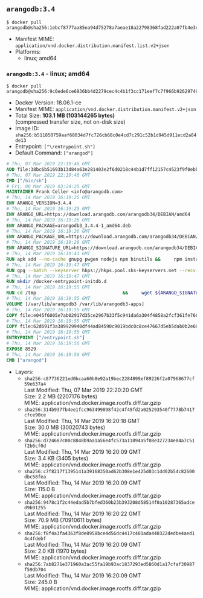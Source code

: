 ## `arangodb:3.4`

```console
$ docker pull arangodb@sha256:1ebcf8777aa85ea94d75278a7aeae18a22798368fad222a07fb4e3e5b448c19b
```

-	Manifest MIME: `application/vnd.docker.distribution.manifest.list.v2+json`
-	Platforms:
	-	linux; amd64

### `arangodb:3.4` - linux; amd64

```console
$ docker pull arangodb@sha256:9c0ede6ce6936bb4d2279cec4c4b1f3cc171eef7c7f966b9262974901344d0f0
```

-	Docker Version: 18.06.1-ce
-	Manifest MIME: `application/vnd.docker.distribution.manifest.v2+json`
-	Total Size: **103.1 MB (103144265 bytes)**  
	(compressed transfer size, not on-disk size)
-	Image ID: `sha256:b511850759aaf68034d7fc726cb68c0e4cd7c291c52b1d945d911ecd2a84de13`
-	Entrypoint: `["\/entrypoint.sh"]`
-	Default Command: `["arangod"]`

```dockerfile
# Thu, 07 Mar 2019 22:19:46 GMT
ADD file:38bc6b51693b13d84a63e281403e2f6d0218c44b1d7ff12157c4523f9f0ebb1e in / 
# Thu, 07 Mar 2019 22:19:46 GMT
CMD ["/bin/sh"]
# Fri, 08 Mar 2019 03:24:25 GMT
MAINTAINER Frank Celler <info@arangodb.com>
# Thu, 14 Mar 2019 16:19:25 GMT
ENV ARANGO_VERSION=3.4.4
# Thu, 14 Mar 2019 16:19:25 GMT
ENV ARANGO_URL=https://download.arangodb.com/arangodb34/DEBIAN/amd64
# Thu, 14 Mar 2019 16:19:26 GMT
ENV ARANGO_PACKAGE=arangodb3_3.4.4-1_amd64.deb
# Thu, 14 Mar 2019 16:19:26 GMT
ENV ARANGO_PACKAGE_URL=https://download.arangodb.com/arangodb34/DEBIAN/amd64/arangodb3_3.4.4-1_amd64.deb
# Thu, 14 Mar 2019 16:19:26 GMT
ENV ARANGO_SIGNATURE_URL=https://download.arangodb.com/arangodb34/DEBIAN/amd64/arangodb3_3.4.4-1_amd64.deb.asc
# Thu, 14 Mar 2019 16:19:43 GMT
RUN apk add --no-cache gnupg pwgen nodejs npm binutils &&     npm install -g foxx-cli &&     rm -rf /root/.npm
# Thu, 14 Mar 2019 16:19:47 GMT
RUN gpg --batch --keyserver hkps://hkps.pool.sks-keyservers.net --recv-keys CD8CB0F1E0AD5B52E93F41E7EA93F5E56E751E9B
# Thu, 14 Mar 2019 16:19:47 GMT
RUN mkdir /docker-entrypoint-initdb.d
# Thu, 14 Mar 2019 16:19:55 GMT
RUN cd /tmp                                &&     wget ${ARANGO_SIGNATURE_URL}           &&     wget ${ARANGO_PACKAGE_URL}             &&     gpg --verify ${ARANGO_PACKAGE}.asc     &&     ar x ${ARANGO_PACKAGE} data.tar.gz     &&     tar -C / -x -z -f data.tar.gz          &&     sed -ri         -e 's!127\.0\.0\.1!0.0.0.0!g'         -e 's!^(file\s*=\s*).*!\1 -!'         -e 's!^\s*uid\s*=.*!!'         /etc/arangodb3/arangod.conf        &&     echo chgrp 0 /var/lib/arangodb3 /var/lib/arangodb3-apps &&     echo chmod 775 /var/lib/arangodb3 /var/lib/arangodb3-apps &&     rm -f /usr/bin/foxx &&     rm -f ${ARANGO_PACKAGE}* data.tar.gz
# Thu, 14 Mar 2019 16:19:55 GMT
VOLUME [/var/lib/arangodb3 /var/lib/arangodb3-apps]
# Thu, 14 Mar 2019 16:19:55 GMT
COPY file:e045f6005e7ab02917d35ce2967b33f5c941da6a304f4858a2fcf361fe766895 in /entrypoint.sh 
# Thu, 14 Mar 2019 16:19:55 GMT
COPY file:62d691f3a389929940df44ad84590c9019bdc0c8ce47667d5eb5dab0b2e66954 in /usr/bin/foxx 
# Thu, 14 Mar 2019 16:19:55 GMT
ENTRYPOINT ["/entrypoint.sh"]
# Thu, 14 Mar 2019 16:19:56 GMT
EXPOSE 8529
# Thu, 14 Mar 2019 16:19:56 GMT
CMD ["arangod"]
```

-	Layers:
	-	`sha256:c87736221ed0bcaa60b8e92a19bec2284899ef89226f2a07968677cf59e637a4`  
		Last Modified: Thu, 07 Mar 2019 22:20:20 GMT  
		Size: 2.2 MB (2207176 bytes)  
		MIME: application/vnd.docker.image.rootfs.diff.tar.gzip
	-	`sha256:314b9377b4ee1fcc963499898f42c4f49fd2a025293540f7778b7417cfce90ce`  
		Last Modified: Thu, 14 Mar 2019 16:20:18 GMT  
		Size: 30.0 MB (30020743 bytes)  
		MIME: application/vnd.docker.image.rootfs.diff.tar.gzip
	-	`sha256:d724687c00c8848b9aa1a56e4fc573a11894a5f08e327234e84a7c51f2b6cf0d`  
		Last Modified: Thu, 14 Mar 2019 16:20:09 GMT  
		Size: 3.4 KB (3405 bytes)  
		MIME: application/vnd.docker.image.rootfs.diff.tar.gzip
	-	`sha256:c7f8217f1395141a39168350ad62b308e1e425d03c1dd02b54c82600dbc58fea`  
		Last Modified: Thu, 14 Mar 2019 16:20:09 GMT  
		Size: 115.0 B  
		MIME: application/vnd.docker.image.rootfs.diff.tar.gzip
	-	`sha256:9478c1f2c44edad5b7bfed360b23b393208d58514f0a10287365adced9b91255`  
		Last Modified: Thu, 14 Mar 2019 16:20:22 GMT  
		Size: 70.9 MB (70910611 bytes)  
		MIME: application/vnd.docker.image.rootfs.diff.tar.gzip
	-	`sha256:f8f4a3fa4363f8de8958bce4d56dc4417c401ada440322dedbe4aed14c4fdebf`  
		Last Modified: Thu, 14 Mar 2019 16:20:09 GMT  
		Size: 2.0 KB (1970 bytes)  
		MIME: application/vnd.docker.image.rootfs.diff.tar.gzip
	-	`sha256:7ab8271e371960a3ac55fa19b93ac1837293ed5860d1a17cfaf30987f59db704`  
		Last Modified: Thu, 14 Mar 2019 16:20:09 GMT  
		Size: 245.0 B  
		MIME: application/vnd.docker.image.rootfs.diff.tar.gzip
